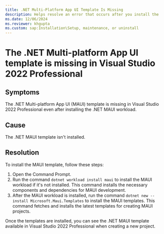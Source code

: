 ```yaml
---
title: .NET Multi-Platform App UI Template Is Missing
description: Helps resolve an error that occurs after you install the .NET Multi-platform App UI workload.
ms.date: 12/06/2024
ms.reviewer: khgupta
ms.custom: sap:Installation\Setup, maintenance, or uninstall
---
```


# The .NET Multi-platform App UI template is missing in Visual Studio 2022 Professional

## Symptoms

The .NET Multi-platform App UI (MAUI) template is missing in Visual Studio 2022 Professional even after installing the .NET MAUI workload.

## Cause

The .NET MAUI template isn't installed.

## Resolution

To install the MAUI template, follow these steps:

1. Open the Command Prompt.
1. Run the command `dotnet workload install maui` to install the MAUI workload if it's not installed. This command installs the necessary components and dependencies for MAUI development.
1. After the MAUI workload is installed, run the command `dotnet new --install Microsoft.Maui.Templates` to install the MAUI templates. This command fetches and installs the latest templates for creating MAUI projects.

Once the templates are installed, you can see the .NET MAUI template available in Visual Studio 2022 Professional when creating a new project.
